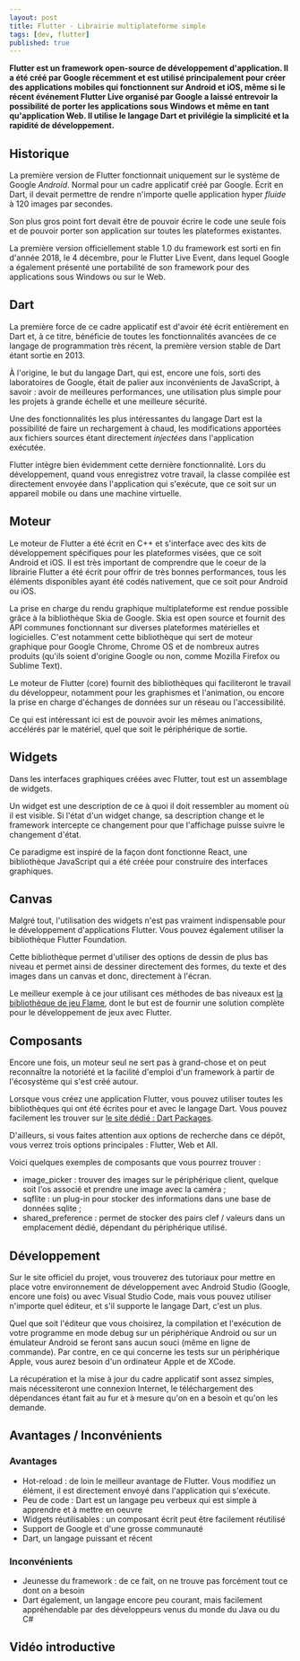 ```yaml
---
layout: post
title: Flutter - Librairie multiplateforme simple
tags: [dev, flutter]
published: true
---
```

**Flutter est un framework open-source de développement d'application. Il a été créé par Google récemment et est utilisé principalement pour créer des applications mobiles qui fonctionnent sur Android et iOS, même si le récent événement Flutter Live organisé par Google a laissé entrevoir la possibilité de porter les applications sous Windows et même en tant qu'application Web. Il utilise le langage Dart et privilégie la simplicité et la rapidité de développement.**

## Historique

La première version de Flutter fonctionnait uniquement sur le système de Google *Android*. Normal pour un cadre applicatif créé par Google. Écrit en Dart, il devait permettre de rendre n'importe quelle application hyper *fluide* à 120 images par secondes.

Son plus gros point fort devait être de pouvoir écrire le code une seule fois et de pouvoir porter son application sur toutes les plateformes existantes.

La première version officiellement stable 1.0 du framework est sorti en fin d'année 2018, le 4 décembre, pour le Flutter Live Event, dans lequel Google a également présenté une portabilité de son framework pour des applications sous Windows ou sur le Web.

## Dart

La première force de ce cadre applicatif est d'avoir été écrit entièrement en Dart et, à ce titre, bénéficie de toutes les fonctionnalités avancées de ce langage de programmation très récent, la première version stable de Dart étant sortie en 2013.

À l'origine, le but du langage Dart, qui est, encore une fois, sorti des laboratoires de Google, était de palier aux inconvénients de JavaScript, à savoir : avoir de meilleures performances, une utilisation plus simple pour les projets à grande échelle et une meilleure sécurité.

Une des fonctionnalités les plus intéressantes du langage Dart est la possibilité de faire un rechargement à chaud, les modifications apportées aux fichiers sources étant directement *injectées* dans l'application exécutée.

Flutter intègre bien évidemment cette dernière fonctionnalité. Lors du développement, quand vous enregistrez votre travail, la classe compilée est directement envoyée dans l'application qui s'exécute, que ce soit sur un appareil mobile ou dans une machine virtuelle.

## Moteur

Le moteur de Flutter a été écrit en C++ et s'interface avec des kits de développement spécifiques pour les plateformes visées, que ce soit Android et iOS. Il est très important de comprendre que le coeur de la librairie Flutter a été écrit pour offrir de très bonnes performances, tous les éléments disponibles ayant été codés nativement, que ce soit pour Android ou iOS.

La prise en charge du rendu graphique multiplateforme est rendue possible grâce à la bibliothèque Skia de Google. Skia est open source et fournit des API communes fonctionnant sur diverses plateformes matérielles et logicielles. C'est notamment cette bibliothèque qui sert de moteur graphique pour Google Chrome, Chrome OS et de nombreux autres produits (qu'ils soient d'origine Google ou non, comme Mozilla Firefox ou Sublime Text).

Le moteur de Flutter (core) fournit des bibliothèques qui faciliteront le travail du développeur, notamment pour les graphismes et l'animation, ou encore la prise en charge d'échanges de données sur un réseau ou l'accessibilité.

Ce qui est intéressant ici est de pouvoir avoir les mêmes animations, accélérés par le matériel, quel que soit le périphérique de sortie.

## Widgets

Dans les interfaces graphiques créées avec Flutter, tout est un assemblage de widgets. 

Un widget est une description de ce à quoi il doit ressembler au moment où il est visible. Si l'état d'un widget change, sa description change et le framework intercepte ce changement pour que l'affichage puisse suivre le changement d'état.

Ce paradigme est inspiré de la façon dont fonctionne React, une bibliothèque JavaScript qui a été créée pour construire des interfaces graphiques.

## Canvas

Malgré tout, l'utilisation des widgets n'est pas vraiment indispensable pour le développement d'applications Flutter. Vous pouvez également utiliser la bibliothèque Flutter Foundation.

Cette bibliothèque permet d'utiliser des options de dessin de plus bas niveau et permet ainsi de dessiner directement des formes, du texte et des images dans un canvas et donc, directement à l'écran.

Le meilleur exemple à ce jour utilisant ces méthodes de bas niveaux est [la bibliothèque de jeu Flame](https://github.com/luanpotter/flame), dont le but est de fournir une solution complète pour le développement de jeux avec Flutter.

## Composants

Encore une fois, un moteur seul ne sert pas à grand-chose et on peut reconnaître la notoriété et la facilité d'emploi d'un framework à partir de l'écosystème qui s'est créé autour.

Lorsque vous créez une application Flutter, vous pouvez utiliser toutes les bibliothèques qui ont été écrites pour et avec le langage Dart. Vous pouvez facilement les trouver sur [le site dédié : Dart Packages](https://pub.dartlang.org/).

D'ailleurs, si vous faites attention aux options de recherche dans ce dépôt, vous verrez trois options principales : Flutter, Web et All.

Voici quelques exemples de composants que vous pourrez trouver :
- image_picker : trouver des images sur le périphérique client, quelque soit l'os associé et prendre une image avec la caméra ;
- sqflite : un plug-in pour stocker des informations dans une base de données sqlite ;
- shared_preference : permet de stocker des pairs clef / valeurs dans un emplacement dédié, dépendant du périphérique utilisé.

## Développement

Sur le site officiel du projet, vous trouverez des tutoriaux pour mettre en place votre environnement de développement avec Android Studio (Google, encore une fois) ou avec Visual Studio Code, mais vous pouvez utiliser n'importe quel éditeur, et s'il supporte le langage Dart, c'est un plus.

Quel que soit l'éditeur que vous choisirez, la compilation et l'exécution de votre programme en mode debug sur un périphérique Android ou sur un émulateur Android se feront sans aucun souci (même en ligne de commande). Par contre, en ce qui concerne les tests sur un périphérique Apple, vous aurez besoin d'un ordinateur Apple et de XCode.

La récupération et la mise à jour du cadre applicatif sont assez simples, mais nécessiteront une connexion Internet, le téléchargement des dépendances étant fait au fur et à mesure qu'on en a besoin et qu'on les demande.

## Avantages / Inconvénients

### Avantages

- Hot-reload : de loin le meilleur avantage de Flutter. Vous modifiez un élément, il est directement envoyé dans l'application qui s'exécute.
- Peu de code : Dart est un langage peu verbeux qui est simple à apprendre et à mettre en oeuvre
- Widgets réutilisables : un composant écrit peut être facilement réutilisé
- Support de Google et d'une grosse communauté
- Dart, un langage puissant et récent

### Inconvénients

- Jeunesse du framework : de ce fait, on ne trouve pas forcément tout ce dont on a besoin
- Dart également, un langage encore peu courant, mais facilement appréhendable par des développeurs venus du monde du Java ou du C#

## Vidéo introductive

